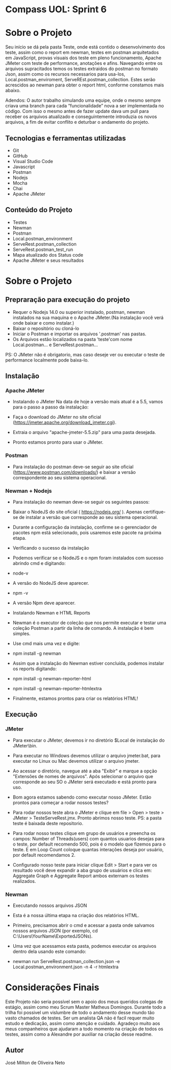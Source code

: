 # Compass UOL: Sprint 6

# Sobre o Projeto

Seu início se dá pela pasta Teste, onde está contido o desenvolvimento dos teste, assim como o report em newman, testes em postman arquitetados em JavaScript, provas visuais dos teste em pleno funcionamento, Apache JMeter com teste de performance, anotações e afins.
Navegando entre os arquivos supracitados temos os testes extraidos do postman no formato Json, assim como os recursos necessarios para usa-los, Local.postman_enviroment, ServeREst.postman_collection. Estes serão acrescidos ao newman para obter o report html, conforme constamos mais abaixo.


Adendos: O autor trabalho simulando uma equipe, onde o mesmo sempre criava uma branch para cada “funcionalidade” nova a ser implementada no código. Com isso o mesmo antes de fazer update dava um pull para receber os arquivos atualizado e conseguintemente introduzia os novos arquivos, a fim de evitar conflito e deturbar o andamento do projeto.


## Tecnologias e ferramentas utilizadas
- Git 
- GitHub
- Visual Studio Code
- Javascript
- Postman
- Nodejs
- Mocha
- Chai
- Apache JMeter

## Conteúdo do Projeto 
- Testes
- Newman
- Postman
- Local.postman_environment
- ServeRest.postman_collection
- ServeRest.postman_test_run
- Mapa atualizado dos Status code
- Apache JMeter e seus resultados

# Sobre o Projeto

## Prepraração para execução do projeto

- Requer o Nodejs 14.0 ou superior instalado, postman, newman instalados na sua maquina e o Apache JMeter.(Na instalação você verá onde baixar e como instalar.)
- Baixar o repositório ou cloná-lo
- Iniciar o Postman e importar os arquivos '.postman' nas pastas. 
- Os Arquivos estão localizados na pasta 'teste'com nome Local.postman... e ServeRest.postman...

PS: O JMeter não é obrigatorio, mas caso deseje ver ou executar o teste de performance localmente pode baixa-lo.

## Instalação

### Apache JMeter

- Instalando o JMeter
Na data de hoje a versão mais atual é a 5.5, vamos para o passo a passo da instalação:

- Faça o download do JMeter no site oficial (https://jmeter.apache.org/download_jmeter.cgi).

- Extraia o arquivo "apache-jmeter-5.5.zip" para uma pasta desejada.

- Pronto estamos pronto para usar o JMeter.

### Postman
- Para instalação do postman deve-se seguir ao site oficial (https://www.postman.com/downloads/) e baixar a versão correspondente ao seu sistema operacional.

### Newman + Nodejs
- Para instalação do newman deve-se seguir os seguintes passos:

- Baixar o NodeJS do site oficial ( https://nodejs.org/ ). Apenas certifique-se de instalar a versão que corresponde ao seu sistema operacional. 
- Durante a configuração da instalação, confirme se o gerenciador de pacotes npm está selecionado, pois usaremos este pacote na próxima etapa.

- Verificando o sucesso da instalação
- Podemos verificar se o NodeJS e o npm foram instalados com sucesso abrindo cmd e digitando:

- node-v

- A versão do NodeJS deve aparecer.

- npm -v

- A versão Npm deve aparecer.

- Instalando Newman e HTML Reports
- Newman é o executor de coleção que nos permite executar e testar uma coleção Postman a partir da linha de comando. A instalação é bem simples. 
- Use cmd mais uma vez e digite:

- npm install -g newman

- Assim que a instalação do Newman estiver concluída, podemos instalar os reports digitando:

- npm install -g newman-reporter-html
- npm install -g newman-reporter-htmlextra

- Finalmente, estamos prontos para criar os relatórios HTML!

## Execução


### JMeter

- Para executar o JMeter, devemos ir no diretório $Local de instalação do JMeter\bin\.
- Para executar no Windows devemos utilizar o arquivo jmeter.bat, para executar no Linux ou Mac devemos utilizar o arquivo jmeter.
- Ao acessar o diretório, navegue até a aba "Exibir" e marque a opção "Extensões de nomes de arquivos". Após selecionar o arquivo que corresponde ao seu SO o JMeter será executado e está pronto para uso.
- Bom agora estamos sabendo como executar nosso JMeter. Estão prontos para começar a rodar nossos testes?

- Para rodar nossos teste abra o JMeter e clique em file > Open > teste > JMeter > TesteServeRest.jmx. Pronto abrimos nosso teste.
PS: a pasta teste é baixada deste repositorio.

- Para rodar nosso testes clique em grupo de usuários e preencha os campos: Number of Threads(users) com quantos usuarios desejas para o teste, por default recomendo 500, pois é o modelo que fizemos para o teste. E em Loop Count coloque quantas interações deseja por usuário, por default recomendamos 2.

- Configurado nosso teste para iniciar clique Edit > Start e para ver os resultado você deve expandir a aba grupo de usuários e clica em: Aggregate Graph e Aggregate Report ambos externam os testes realizados.

### Newman

- Executando nossos arquivos JSON
- Esta é a nossa última etapa na criação dos relatórios HTML. 

- Primeiro, precisamos abrir o cmd e acessar a pasta onde salvamos nossos arquivos JSON (por exemplo, cd C:\Users\YourName\ExportedJSONs). 

- Uma vez que acessamos esta pasta, podemos executar os arquivos dentro dela usando este comando:

- newman run ServeRest.postman_collection.json -e Local.postman_environment.json -n 4 -r htmlextra

# Considerações Finais

 Este Projeto não seria possível sem o apoio dos meus queridos colegas de estágio, assim como meu Scrum Master Matheus Domingos.
 Durante todo a trilha foi possivel um vislumbre de todo o andamento desse mundo tão vasto chamados de testes. Ser um analista QA não é facil requer muito estudo e dedicação, assim como atenção e cuidado. Agradeço muito aos meus companheiros que ajudaram a todo momento na criação de todos os testes, assim como a Alexandre por auxiliar na criação desse readme.

## Autor

José Milton de Oliveira Neto
